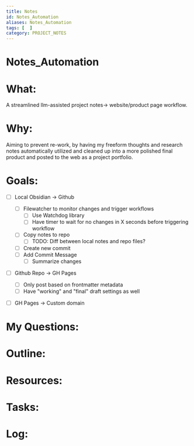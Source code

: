 ```yaml
---
title: Notes
id: Notes_Automation
aliases: Notes_Automation
tags: [  ]
category: PROJECT_NOTES
---
```

# Notes_Automation

# What:
A streamlined llm-assisted project notes-> website/product page workflow. 

# Why:
Aiming to prevent re-work, by having my freeform thoughts and research notes automatically utilized and cleaned up into a more polished final product and posted to the web as a project portfolio.

# Goals:
- [ ] Local Obsidian -> Github
	- [ ] Filewatcher to monitor changes and trigger workflows
		- [ ] Use Watchdog library
		- [ ] Have timer to wait for no changes in X seconds before triggering workflow
    - [ ] Copy notes to repo
	    - [ ] TODO: Diff between local notes and repo files?
    - [ ] Create new commit
    - [ ] Add Commit Message
        - [ ] Summarize changes
- [ ] Github Repo -> GH Pages
    - [ ] Only post based on frontmatter metadata
    - [ ] Have "working" and "final" draft settings as well
- [ ] GH Pages -> Custom domain


# My Questions:


# Outline:


# Resources:


# Tasks:


# Log: